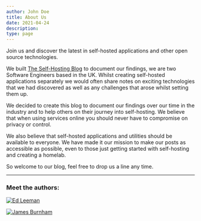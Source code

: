 ```yaml
---
author: John Doe
title: About Us
date: 2021-04-24
description:
type: page
---
```


Join us and discover the latest in self-hosted applications and other open source technologies.

We built [The Self-Hosting Blog](https://theselfhostingblog.com/) to document our findings, we are two Software Engineers based in the UK. Whilst creating self-hosted applications separately we would often share notes on exciting technologies that we had discovered as well as any challenges that arose whilst setting them up. 

We decided to create this blog to document our findings over our time in the industry and to help others on their journey into self-hosting. We believe that when using services online you should never have to compromise on privacy or control. 

We also believe that self-hosted applications and utilities should be available to everyone. We have made it our mission to make our posts as accessible as possible, even to those just getting started with self-hosting and creating a homelab. 

So welcome to our blog, feel free to drop us a line any time.

---

### Meet the authors:

[![Ed Leeman](https://theselfhostingblog.com/content/images/size/w150/2021/02/1591006807208.jpg)](https://theselfhostingblog.com/author/ed/)

[![James Burnham](https://theselfhostingblog.com/content/images/size/w150/2021/02/8777345.jpg)](https://theselfhostingblog.com/author/james/)
